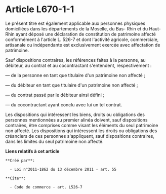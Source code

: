 # Article L670-1-1

Le présent titre est également applicable aux personnes physiques domiciliées dans les départements de la Moselle, du Bas-
Rhin et du Haut-Rhin ayant déposé une déclaration de constitution de patrimoine affecté conformément à l'article L. 526-7 et
dont l'activité agricole, commerciale, artisanale ou indépendante est exclusivement exercée avec affectation de patrimoine. 

Sauf dispositions contraires, les références faites à la personne, au débiteur, au contrat et au cocontractant s'entendent,
respectivement : 

― de la personne en tant que titulaire d'un patrimoine non affecté ; 

― du débiteur en tant que titulaire d'un patrimoine non affecté ; 

― du contrat passé par le débiteur ainsi défini ; 

― du cocontractant ayant conclu avec lui un tel contrat. 

Les dispositions qui intéressent les biens, droits ou obligations des personnes mentionnées au premier alinéa doivent, sauf
dispositions contraires, être comprises comme visant les éléments du seul patrimoine non affecté. Les dispositions qui
intéressent les droits ou obligations des créanciers de ces personnes s'appliquent, sauf dispositions contraires, dans les
limites du seul patrimoine non affecté.

**Liens relatifs à cet article**

	**Créé par**:

	  - Loi n°2011-1862 du 13 décembre 2011 - art. 55

	**Cite**:

	  - Code de commerce - art. L526-7
